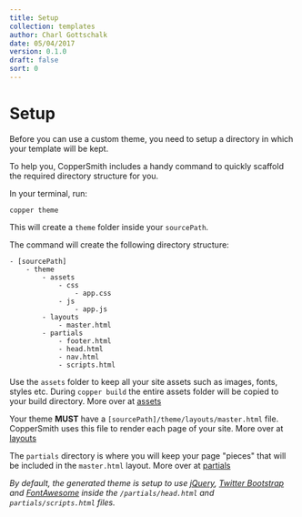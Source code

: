 ```yaml
---
title: Setup
collection: templates
author: Charl Gottschalk
date: 05/04/2017
version: 0.1.0
draft: false
sort: 0
---
```


# Setup

Before you can use a custom theme, you need to setup a directory in which your template will be kept.

To help you, CopperSmith includes a handy command to quickly scaffold the required directory structure for you.

In your terminal, run:
 
 ```
 copper theme
 ```

This will create a `theme` folder inside your `sourcePath`.

The command will create the following directory structure:

```
- [sourcePath]
    - theme
        - assets
            - css
                - app.css
            - js
                - app.js
        - layouts
            - master.html
        - partials
            - footer.html
            - head.html
            - nav.html
            - scripts.html
```

Use the `assets` folder to keep all your site assets such as images, fonts, styles etc. During `copper build` the entire assets folder will be copied to your build directory. More over at [assets](/coppersmith/templates/assets/)

Your theme **MUST** have a `[sourcePath]/theme/layouts/master.html` file. CopperSmith uses this file to render each page of your site. More over at [layouts](/coppersmith/templates/layouts/)

The `partials` directory is where you will keep your page "pieces" that will be included in the `master.html` layout. More over at [partials](/coppersmith/templates/partials/)

_By default, the generated theme is setup to use [jQuery](https://jquery.com/), [Twitter Bootstrap](http://getbootstrap.com/) and [FontAwesome](http://fontawesome.io/) inside the `/partials/head.html` and `partials/scripts.html` files._